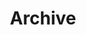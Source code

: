 ---
title: Archive
description: archive archive archive
header_img: "https://source.unsplash.com/random?people&63"
short: true
---